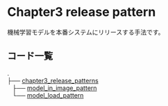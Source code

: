 # Chapter3 release pattern

機械学習モデルを本番システムにリリースする手法です。

## コード一覧

.</br>
├── [chapter3_release_patterns](./)</br>
    ├── [model_in_image_pattern](./model_in_image_pattern)</br>
    └── [model_load_pattern](./model_load_pattern)</br>
